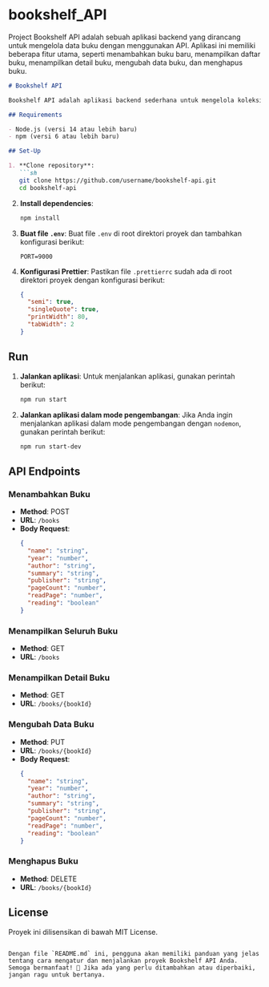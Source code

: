 # bookshelf_API
Project Bookshelf API adalah sebuah aplikasi backend yang dirancang untuk mengelola data buku dengan menggunakan API. Aplikasi ini memiliki beberapa fitur utama, seperti menambahkan buku baru, menampilkan daftar buku, menampilkan detail buku, mengubah data buku, dan menghapus buku. 

```markdown
# Bookshelf API

Bookshelf API adalah aplikasi backend sederhana untuk mengelola koleksi buku. API ini memungkinkan Anda untuk menambahkan, menampilkan, memperbarui, dan menghapus buku dari koleksi.

## Requirements

- Node.js (versi 14 atau lebih baru)
- npm (versi 6 atau lebih baru)

## Set-Up

1. **Clone repository**:
   ```sh
   git clone https://github.com/username/bookshelf-api.git
   cd bookshelf-api
   ```

2. **Install dependencies**:
   ```sh
   npm install
   ```

3. **Buat file `.env`**:
   Buat file `.env` di root direktori proyek dan tambahkan konfigurasi berikut:
   ```env
   PORT=9000
   ```

4. **Konfigurasi Prettier**:
   Pastikan file `.prettierrc` sudah ada di root direktori proyek dengan konfigurasi berikut:
   ```json
   {
     "semi": true,
     "singleQuote": true,
     "printWidth": 80,
     "tabWidth": 2
   }
   ```

## Run

1. **Jalankan aplikasi**:
   Untuk menjalankan aplikasi, gunakan perintah berikut:
   ```sh
   npm run start
   ```

2. **Jalankan aplikasi dalam mode pengembangan**:
   Jika Anda ingin menjalankan aplikasi dalam mode pengembangan dengan `nodemon`, gunakan perintah berikut:
   ```sh
   npm run start-dev
   ```

## API Endpoints

### Menambahkan Buku
- **Method**: POST
- **URL**: `/books`
- **Body Request**:
  ```json
  {
    "name": "string",
    "year": "number",
    "author": "string",
    "summary": "string",
    "publisher": "string",
    "pageCount": "number",
    "readPage": "number",
    "reading": "boolean"
  }
  ```

### Menampilkan Seluruh Buku
- **Method**: GET
- **URL**: `/books`

### Menampilkan Detail Buku
- **Method**: GET
- **URL**: `/books/{bookId}`

### Mengubah Data Buku
- **Method**: PUT
- **URL**: `/books/{bookId}`
- **Body Request**:
  ```json
  {
    "name": "string",
    "year": "number",
    "author": "string",
    "summary": "string",
    "publisher": "string",
    "pageCount": "number",
    "readPage": "number",
    "reading": "boolean"
  }
  ```

### Menghapus Buku
- **Method**: DELETE
- **URL**: `/books/{bookId}`

## License

Proyek ini dilisensikan di bawah MIT License.
```

Dengan file `README.md` ini, pengguna akan memiliki panduan yang jelas tentang cara mengatur dan menjalankan proyek Bookshelf API Anda. Semoga bermanfaat! 🚀 Jika ada yang perlu ditambahkan atau diperbaiki, jangan ragu untuk bertanya.
